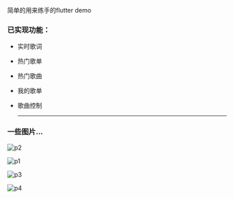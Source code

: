 简单的用来练手的flutter demo



### 已实现功能：

- 实时歌词

- 热门歌单

- 热门歌曲

- 我的歌单

- 歌曲控制

  ---

  

### 一些图片...



![p2](preview-img/p2.png)



![p1](preview-img/p1.png)



![p3](preview-img/p3.png)



![p4](preview-img/p4.png)

